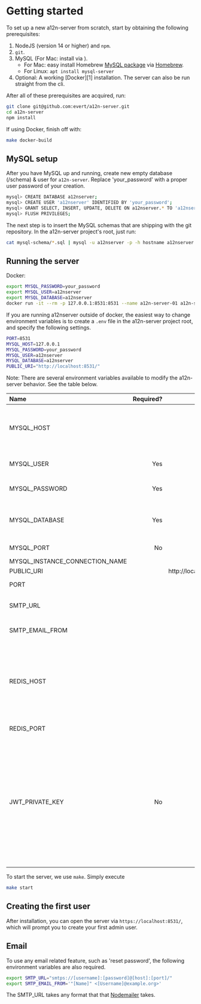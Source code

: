 Getting started
===============

To set up a new a12n-server from scratch, start by obtaining the following
prerequisites:

1. NodeJS (version 14 or higher) and `npm`.
2. `git`.
3. MySQL (For Mac: install via ).
    - For Mac: easy install Homebrew [MySQL package](https://formulae.brew.sh/formula/mysql)
      via [Homebrew](https://brew.sh/).
    - For Linux: `apt install mysql-server`
4. Optional: A working [Docker][1] installation. The server can also be run
   straight from the cli.

After all of these prerequisites are acquired, run:

```sh
git clone git@github.com:evert/a12n-server.git
cd a12n-server
npm install
```

If using Docker, finish off with:

```sh
make docker-build
```

MySQL setup
-----------

After you have MySQL up and running, create new empty database (/schema) & user for `a12n-server`. Replace 'your_password' with a proper user password of your creation.

```sh
mysql> CREATE DATABASE a12nserver;
mysql> CREATE USER 'a12nserver' IDENTIFIED BY 'your_password';
mysql> GRANT SELECT, INSERT, UPDATE, DELETE ON a12nserver.* TO 'a12nserver';
mysql> FLUSH PRIVILEGES;
```

The next step is to insert the MySQL schemas that are shipping with the git repository. In the a12n-server project's root, just run:

```sh
cat mysql-schema/*.sql | mysql -u a12nserver -p -h hostname a12nserver
```

Running the server
------------------

Docker:

```sh
export MYSQL_PASSWORD=your_password
export MYSQL_USER=a12nserver
export MYSQL_DATABASE=a12nserver
docker run -it --rm -p 127.0.0.1:8531:8531 --name a12n-server-01 a12n-server
```

If you are running a12nserver outside of docker, the easiest way to change environment variables is to create a `.env` file in the a12n-server project root, and specify the following settings.

```sh
PORT=8531
MYSQL_HOST=127.0.0.1
MYSQL_PASSWORD=your_password
MYSQL_USER=a12nserver
MYSQL_DATABASE=a12nserver
PUBLIC_URI="http://localhost:8531/"
```

Note: There are several environment variables available to modify the a12n-server
behavior. See the table below.

|                           Name | Required? |               Default | Description                                                   |
|:------------------------------ |----------:|----------------------:|---------------------------------------------------------------|
| MYSQL_HOST                     |           |             127.0.0.1 | IP address to connect to where the `mysql-schema` was applied |
| MYSQL_USER                     |       Yes |                       | User to connect to MySQL with                                 |
| MYSQL_PASSWORD                 |       Yes |                       | Password to authenticate to MySQL                             |
| MYSQL_DATABASE                 |       Yes |                       | Database where the `mysql-schema` was applied                 |
| MYSQL_PORT                     |       No  |                  3306 | The port of MySQL                                             |
| MYSQL_INSTANCE_CONNECTION_NAME |           |                       |                                                               |
| PUBLIC_URI                     |           | http://localhost:8531 |                                                               |
| PORT                           |           |                  8531 | Port to host the API on.                                      |
| SMTP_URL                       |           |                       | See below section, [Email](#Email)                      |
| SMTP_EMAIL_FROM                |           |                       | See below section, [Email](#Email)                      |
| REDIS_HOST                     |           |                       | When specified, use Redis as a session storage. Required for running the server on multiple hosts.
| REDIS_PORT                     |           |                  6379 | Set tcp port for Redis
| JWT_PRIVATE_KEY                | No        |                       | When set, a12nserver will generate JWT OAuth2 Access tokens as specified in [draft-ietf-oauth-access-token-jwt][oauth2-jwt]. If this is not set, opaque strings will be used |

To start the server, we use `make`. Simply execute

```sh
make start
```

Creating the first user
-----------------------

After installation, you can open the server via `https://localhost:8531/`,
which will prompt you to create your first admin user.

Email
-----

To use any email related feature, such as 'reset password', the following environment variables are also required.

```sh
export SMTP_URL="smtps://[username]:[password]@[host]:[port]/"
export SMTP_EMAIL_FROM='"[Name]" <[Username]@example.org>'
```
The SMTP_URL takes any format that that [Nodemailer](https://nodemailer.com/smtp/) takes.


[oauth2-jwt]: https://tools.ietf.org/html/draft-ietf-oauth-access-token-jwt-12
